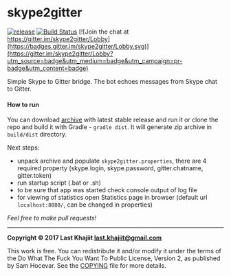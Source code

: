 # skype2gitter

[![release](https://img.shields.io/badge/release-v0.1-brightgreen.png?style=default)](https://github.com/last-khajiit/skype2gitter/releases/latest) [![Build Status](https://travis-ci.org/last-khajiit/skype2gitter.svg?branch=master)](https://travis-ci.org/last-khajiit/skype2gitter) [![Join the chat at https://gitter.im/skype2gitter/Lobby](https://badges.gitter.im/skype2gitter/Lobby.svg)](https://gitter.im/skype2gitter/Lobby?utm_source=badge&utm_medium=badge&utm_campaign=pr-badge&utm_content=badge)

Simple Skype to Gitter bridge. The bot echoes messages from Skype chat to Gitter.

#### How to run

You can download [archive](https://github.com/last-khajiit/skype2gitter/releases/latest) with latest stable release and run it or clone the repo and build it with Gradle - `gradle dist`. It will generate zip archive in `build/dist` directory.

Next steps:
- unpack archive and populate `skype2gitter.properties`, there are 4 required property (skype.login, skype.password, gitter.chatname, gitter.token)
- run startup script (.bat or .sh)
- to be sure that app was started check console output of log file
- for viewing of statistics open Statistics page in browser (default url `localhost:8080/`, can be changed in properties)

*Feel free to make pull requests!*


---

**Copyright © 2017 Last Khajiit <last.khajiit@gmail.com>**

This work is free. You can redistribute it and/or modify it under the
terms of the Do What The Fuck You Want To Public License, Version 2,
as published by Sam Hocevar. See the [COPYING](https://raw.githubusercontent.com/last-khajiit/skype2gitter/master/copying.txt) file for more details.

